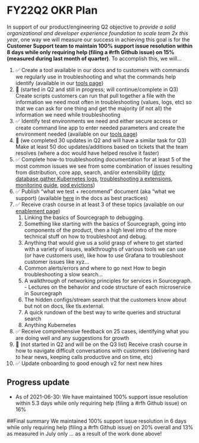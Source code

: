 # FY22Q2 OKR Plan

In support of our product/engineering Q2 objective to *provide a solid organizational and developer experience foundation to scale team 2x this year*, one way we will measure our success in achieving this goal is for the **Customer Support team to maintain 100% support issue resolution within 8 days while only requiring help (filing a #rfh Github issue) on 15% (measured during last month of quarter)**. To accomplish this, we will…

1. ✅ Create a tool available in our docs and to customers with commands we regularly use in troubleshooting and what the commands help identify (available in our [tools page](https://about.sourcegraph.com/handbook/support/support-tools#troubleshooting))
2. 🚫 (started in Q2 and still in progress; will continue/complete in Q3) Create scripts customers can run that pull together a file with the information we need most often in troubleshooting (values, logs, etc) so that we can ask for one thing and get the majority (if not all) the information we need while troubleshooting
3. ✅ Identify test environments we need and either secure access or create command line app to enter needed parameters and create the environment needed (available on our [tools page](https://about.sourcegraph.com/handbook/support/support-tools#test-environments))
4. 🚫 (we completed 30 updates in Q2 and will have a similar task for Q3) Make at least 50 doc updates/additions based on tickets that the team resolves (where a doc would have helped resolve it faster)
5. ✅ Complete how-to troubleshooting documentation for at least 5 of the most common issues we see from some combination of issues resulting from distribution, core app, search, and/or extensibility ([dirty database](https://docs.sourcegraph.com/admin/how-to/dirty_database),[gather Kubernetes logs](https://github.com/sourcegraph/sourcegraph/pull/21901), [troubleshooting a extensions](https://github.com/sourcegraph/sourcegraph/pull/21720), [monitoring guide](https://github.com/sourcegraph/sourcegraph/pull/20999), [pod evictions](https://github.com/sourcegraph/sourcegraph/pull/21374))
6. ✅ Publish “what we test + recommend” document (aka “what we support) (available [here](https://docs.sourcegraph.com/admin/deployment_best_practices) in the docs as best practices)
7. ✅ Receive crash course in at least 3 of these topics (available on our [enablement page](https://about.sourcegraph.com/handbook/support/support-enablement))
	1. Linking the basics of Sourcegraph to debugging.
	2. Something like starting with the basics of Sourcegraph, going into components of the product, then a high level intro of the more technical stuff on how to troubleshoot and debug.
	3. Anything that would give us a solid grasp of where to get started with a variety of issues, walkthroughs of various tools we can use (or have customers use), like how to use Grafana to troubleshoot customer issues like xyz…
	4. Common alerts/errors and where to go next
	How to begin troubleshooting a slow search…
	5. A walkthrough of networking principles for services in Sourcegraph. - Lectures on the behavior and code structure of each microservice in Sourcegraph
	6. The hidden configs/stream search that the customers know about but not on docs, like tls.external.
	7. A quick rundown of the best way to write queries and structural search
	8. Anything Kubernetes
14. ✅ Receive comprehensive feedback on 25 cases, identifying what you are doing well and any suggestions for growth
15. 🚫 (not started in Q2 and will be on the Q3 list) Receive crash course in how to navigate difficult conversations with customers (delivering hard to hear news, keeping calls productive and on time, etc)
16. ✅ Update onboarding to good enough v2 for next new hires

## Progress update
* As of 2021-06-30: We have maintained 100% support issue resolution within 5.3 days while only requiring help (filing a #rfh Github issue) on 16%

##Final summary
We maintained 100% support issue resolution in 6 days while only requiring help (filing a #rfh Github issue) on 20% overall and 13% as measured in July only ... as a result of the work done above!